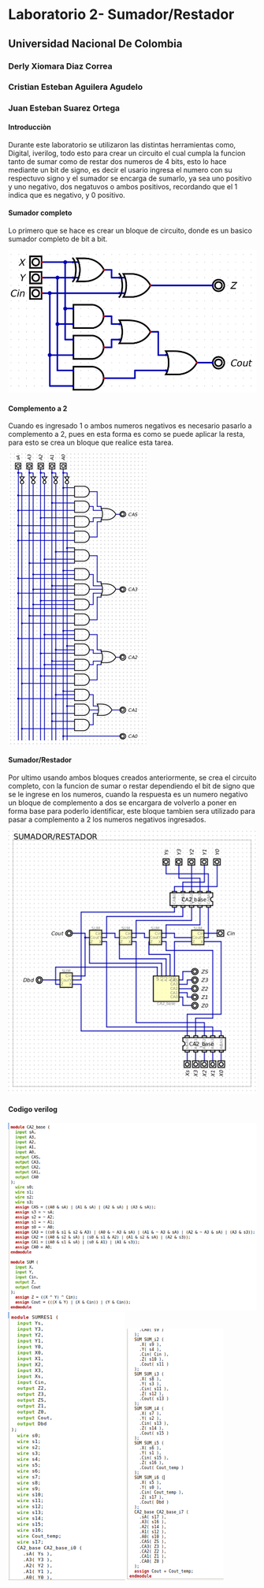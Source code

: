 # Laboratorio 2- Sumador/Restador
## Universidad Nacional De Colombia
### Derly Xiomara Diaz Correa
### Cristian Esteban Aguilera Agudelo
### Juan Esteban Suarez Ortega

#### Introducciòn
Durante este laboratorio se utilizaron las distintas herramientas como, Digital, iverilog, todo esto para crear un circuito el cual cumpla la funcion tanto de sumar como de restar dos numeros de 4 bits, esto lo hace mediante un bit de signo, es decir el usario ingresa el numero con su respectuvo signo y el sumador se encarga de sumarlo, ya sea uno positivo y uno negativo, dos negatuvos o ambos positivos, recordando que el 1 indica que es negativo, y 0 positivo.

#### Sumador completo
Lo primero que se hace es crear un bloque de circuito, donde es un basico sumador completo de bit a bit.

![](https://github.com/EstebanS-O/Digital-1/blob/main/practica%202/sumador-completo.png)

#### Complemento a 2
Cuando es ingresado 1 o ambos numeros negativos es necesario pasarlo a complemento a 2, pues en esta forma es como se puede aplicar la resta, para esto se crea un bloque que realice esta tarea.

![](https://github.com/EstebanS-O/Digital-1/blob/main/practica%202/complemento-a-2.png)

#### Sumador/Restador
Por ultimo usando ambos bloques creados anteriormente, se crea el circuito completo, con la funcion de sumar o restar dependiendo el bit de signo que se le ingrese en los numeros, cuando la respuesta es un numero negativo un bloque de complemento a dos se encargara de volverlo a poner en forma base para poderlo identificar, este bloque tambien sera utilizado para pasar a complemento a 2 los numeros negativos ingresados.

![](https://github.com/EstebanS-O/Digital-1/blob/main/practica%202/sumador-restador.png)

#### Codigo verilog

![](https://github.com/EstebanS-O/Digital-1/blob/main/practica%202/codigoiverilog1.png)
![](https://github.com/EstebanS-O/Digital-1/blob/main/practica%202/codigoiverilog2.png)
![](https://github.com/EstebanS-O/Digital-1/blob/main/practica%202/codigoiverilog3.png)
